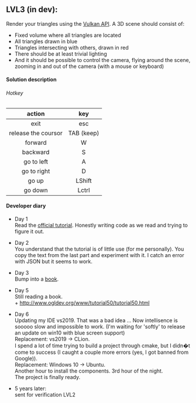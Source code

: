 ## LVL3 (in dev):
Render your triangles using the [Vulkan API](https://www.khronos.org/vulkan/).
A 3D scene should consist of:
* Fixed volume where all triangles are located
* All triangles drawn in blue
* Triangles intersecting with others, drawn in red
* There should be at least trivial lighting
* And it should be possible to control the camera, flying around the scene, 
zooming in and out of the camera (with a mouse or keyboard)

#### Solution description

###### Hotkey

| action              | key         |
|:-------------------:|:-----------:|
| exit                | esc         |
| release the coursor | TAB (keep)  |
| forward             | W           |
| backward            | S           |
| go to left          | A           |
| go to right         | D           |
| go up               | LShift      |
| go down             | Lctrl       |

#### Developer diary
* Day 1 \
Read the [official tutorial](https://vulkan-tutorial.com/). 
Honestly writing code as we read and trying to figure it out.

* Day 2 \
You understand that the tutorial is of little use (for me personally). 
You copy the text from the last part and experiment with it.
I catch an error with JSON but it seems to work.

* Day 3 \
Bump into a [book](https://www.litres.ru/grehem-sellers/vulkan-rukovodstvo-razrabotchika-oficialnoe-rukovo-27071853/).

* Day 5 \
Still reading a book. \
      + http://www.ogldev.org/www/tutorial50/tutorial50.html

* Day 6 \
Updating my IDE vs2019. That was a bad idea ... Now intellisence is sooooo slow and impossible to work.
(I'm waiting for 'softly' to release an update on win10 with blue screen support) \
Replacement: vs2019 -> CLion. \
I spend a lot of time trying to build a project through cmake, 
but I didn�t come to success 
(I caught a couple more errors (yes, I got banned from Google)). \
Replacement: Windows 10 -> Ubuntu. \
Another hour to install the components.
3rd hour of the night. \
The project is finally ready.

* 5 years later: \
sent for verification LVL2